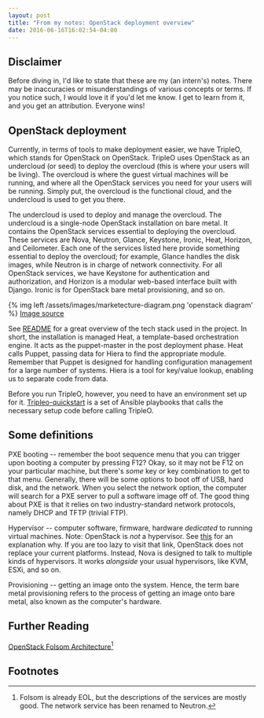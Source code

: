 ```yaml
---
layout: post
title: "From my notes: OpenStack deployment overview"
date: 2016-06-16T16:02:54-04:00
---
```


Disclaimer
----------

Before diving in, I'd like to state that these are my (an intern's) notes. There may
be inaccuracies or misunderstandings of various concepts or terms. If you notice
such, I would love it if you'd let me know. I get to learn from it, and you get
an attribution. Everyone wins!


OpenStack deployment
--------------------

Currently, in terms of tools to make deployment easier, we have TripleO, which stands
for OpenStack on OpenStack. TripleO uses OpenStack as an undercloud (or seed) to deploy
the overcloud (this is where your users will be living). The overcloud is where the
guest virtual machines will be running, and where all the OpenStack services you need for
your users will be running. Simply put, the overcloud is the functional cloud, and the
undercloud is used to get you there.

The undercloud is used to deploy and manage the overcloud. The undercloud is a
single-node OpenStack installation on bare metal. It contains the OpenStack services
essential to deploying the overcloud. These services are Nova, Neutron,
Glance, Keystone, Ironic, Heat, Horizon, and Ceilometer. Each one of the services listed here
provide something essential to deploy the overcloud; for example, Glance handles the disk
images, while Neutron is in charge of network connectivity. For all OpenStack services, we
have Keystone for authentication and authorization, and Horizon is a modular web-based interface
built with Django. Ironic is for OpenStack bare metal provisioning, and so on.

{% img left /assets/images/marketecture-diagram.png 'openstack diagram' %}
[Image source](http://docs.openstack.org/security-guide/introduction/introduction-to-openstack.html)

See [README](http://docs.openstack.org/developer/tripleo-incubator/README.html)
for a great overview of the tech stack used in the project. In short, the installation is managed
Heat, a template-based orchestration engine. It acts as the puppet-master in the post deployment
phase. Heat calls Puppet, passing data for Hiera to find the appropriate module. Remember that
Puppet is designed for handling configuration management for a large number of systems. Hiera is a
tool for key/value lookup, enabling us to separate code from data.

Before you run TripleO, however, you need to have an environment set up for it.
[Tripleo-quickstart](https://github.com/openstack/tripleo-quickstart) is a set of Ansible playbooks
that calls the necessary setup code before calling TripleO.

Some definitions
----------------

PXE booting -- remember the boot sequence menu that you can trigger upon booting
a computer by pressing F12? Okay, so it may not be F12 on your particular machine,
but there's *some* key or key combination to get to that menu. Generally, there
will be some options to boot off of USB, hard disk, and the network. When you
select the network option, the computer will search for a PXE server to pull a
software image off of. The good thing about PXE is that it relies on two
industry-standard network protocols, namely DHCP and TFTP (trivial FTP).

Hypervisor -- computer software, firmware, hardware *dedicated* to running virtual
machines. Note: OpenStack is *not* a hypervisor. See
[this](http://blog.rackspace.com/three-openstack-myths-to-consider-as-we-close-out-2013/)
for an explanation why. If you are too lazy to visit that link, OpenStack does not
replace your current platforms. Instead, Nova is designed to talk to multiple kinds
of hypervisors. It works *alongside* your usual hypervisors, like KVM, ESXi, and so on.

Provisioning -- getting an image onto the system. Hence, the term bare metal provisioning
refers to the process of getting an image onto bare metal, also known as the computer's
hardware.

Further Reading
---------------
[OpenStack Folsom Architecture](http://ken.pepple.info/openstack/2012/09/25/openstack-folsom-architecture/)[^1]

Footnotes
---------
[^1]: Folsom is already EOL, but the descriptions of the services are mostly good. The network service has been renamed to Neutron.
